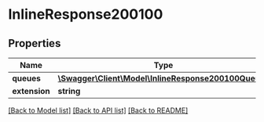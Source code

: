 # InlineResponse200100

## Properties
Name | Type | Description | Notes
------------ | ------------- | ------------- | -------------
**queues** | [**\Swagger\Client\Model\InlineResponse200100Queues**](InlineResponse200100Queues.md) |  | [optional] 
**extension** | **string** |  | [optional] 

[[Back to Model list]](../../README.md#documentation-for-models) [[Back to API list]](../../README.md#documentation-for-api-endpoints) [[Back to README]](../../README.md)

